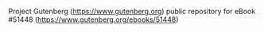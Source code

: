 Project Gutenberg (https://www.gutenberg.org) public repository for
eBook #51448 (https://www.gutenberg.org/ebooks/51448)
